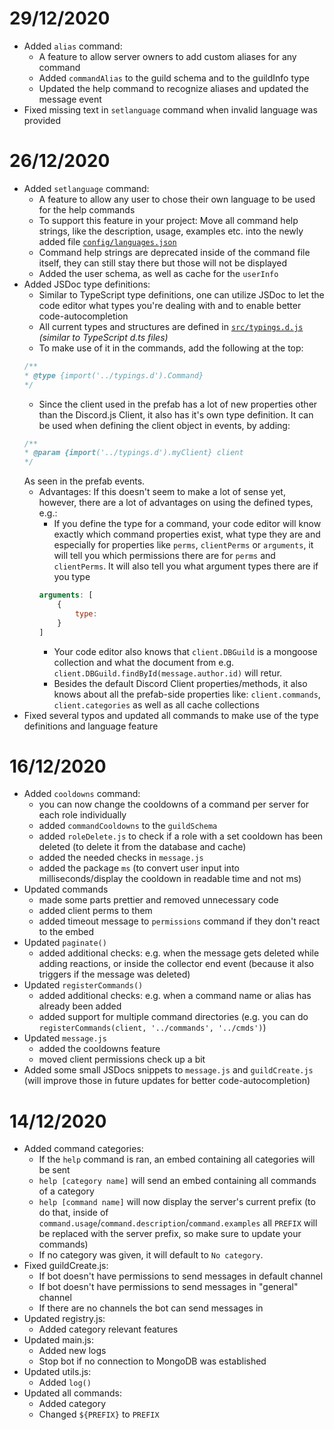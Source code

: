# 29/12/2020
- Added `alias` command:
    - A feature to allow server owners to add custom aliases for any command
    - Added `commandAlias` to the guild schema and to the guildInfo type
    - Updated the help command to recognize aliases and updated the message event
- Fixed missing text in `setlanguage` command when invalid language was provided

# 26/12/2020
- Added `setlanguage` command:
    - A feature to allow any user to chose their own language to be used for the help commands
    - To support this feature in your project: Move all command help strings, like the description, usage, examples etc. into the newly added file [`config/languages.json`](config/languages.json)
    - Command help strings are deprecated inside of the command file itself, they can still stay there but those will not be displayed
    - Added the user schema, as well as cache for the `userInfo`
- Added JSDoc type definitions:
    - Similar to TypeScript type definitions, one can utilize JSDoc to let the code editor what types you're dealing with and to enable better code-autocompletion
    - All current types and structures are defined in [`src/typings.d.js`](src/typings.d.js) _(similar to TypeScript d.ts files)_
    - To make use of it in the commands, add the following at the top:
    ```js
    /**
    * @type {import('../typings.d').Command}
    */
    ```
    - Since the client used in the prefab has a lot of new properties other than the Discord.js Client, it also has it's own type definition. It can be used when defining the client object in events, by adding:
    ```js
    /**
    * @param {import('../typings.d').myClient} client
    */
    ```
    As seen in the prefab events.
    - Advantages: If this doesn't seem to make a lot of sense yet, however, there are a lot of advantages on using the defined types, e.g.:
        - If you define the type for a command, your code editor will know exactly which command properties exist, what type they are and especially for properties like `perms`, `clientPerms` or `arguments`, it will tell you which permissions there are for `perms` and `clientPerms`. It will also tell you what argument types there are if you type
        ```js
        arguments: [
            {
                type:
            }
        ]
        ```
        - Your code editor also knows that `client.DBGuild` is a mongoose collection and what the document from e.g. `client.DBGuild.findById(message.author.id)` will retur.
        - Besides the default Discord Client properties/methods, it also knows about all the prefab-side properties like: `client.commands`, `client.categories` as well as all cache collections
- Fixed several typos and updated all commands to make use of the type definitions and language feature

# 16/12/2020
- Added `cooldowns` command:
    - you can now change the cooldowns of a command per server for each role individually
    - added `commandCooldowns` to the `guildSchema`
    - added `roleDelete.js` to check if a role with a set cooldown has been deleted (to delete it from the database and cache)
    - added the needed checks in `message.js`
    - added the package `ms` (to convert user input into milliseconds/display the cooldown in readable time and not ms)
- Updated commands
    - made some parts prettier and removed unnecessary code
    - added client perms to them
    - added timeout message to `permissions` command if they don't react to the embed
- Updated `paginate()`
    - added additional checks: e.g. when the message gets deleted while adding reactions, or inside the collector end event (because it also triggers if the message was deleted)
- Updated `registerCommands()`
    - added additional checks: e.g. when a command name or alias has already been added
    - added support for multiple command directories (e.g. you can do `registerCommands(client, '../commands', '../cmds')`)
- Updated `message.js`
    - added the cooldowns feature
    - moved client permissions check up a bit
- Added some small JSDocs snippets to `message.js` and `guildCreate.js` (will improve those in future updates for better code-autocompletion)

# 14/12/2020
- Added command categories:
    - If the `help` command is ran, an embed containing all categories will be sent
    - `help [category name]` will send an embed containing all commands of a category
    - `help [command name]` will now display the server's current prefix (to do that, inside of `command.usage`/`command.description`/`command.examples` all `PREFIX` will be replaced with the server prefix, so make sure to update your commands)
    - If no category was given, it will default to `No category`.
- Fixed guildCreate.js:
    - If bot doesn't have permissions to send messages in default channel
    - If bot doesn't have permissions to send messages in "general" channel
    - If there are no channels the bot can send messages in
- Updated registry.js:
    - Added category relevant features
- Updated main.js:
    - Added new logs
    - Stop bot if no connection to MongoDB was established
- Updated utils.js:
    - Added `log()`
- Updated all commands:
    - Added category
    - Changed `${PREFIX}` to `PREFIX`